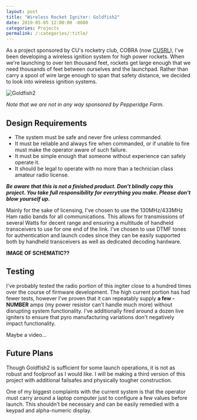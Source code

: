 ```yaml
---
layout: post
title: "Wireless Rocket Igniter: Goldfish2"
date: 2019-05-05 12:00:00 -0600
categories: Projects
permalink: /:categories/:title/
---
```


As a project sponsored by CU's rocketry club, COBRA (now [CUSRL](https://www.colorado.edu/studentgroups/cobra/)), I've been developing a wireless ignition system for high power rockets. When we're launching to over ten thousand feet, rockets get large enough that we need thousands of feet between ourselves and the launchpad. Rather than carry a spool of wire large enough to span that safety distance, we decided to look into wireless ignition systems.

![Goldfish2][goldfish2_front]

<!--more-->

*Note that we are not in any way sponsored by Pepperidge Farm.*

## Design Requirements

- The system must be safe and never fire unless commanded.
- It must be reliable and always fire when commanded, or if unable to fire must make the operator aware of such failure.
- It must be simple enough that someone without experience can safely operate it.
- It should be legal to operate with no more than a technician class amateur radio license.

***Be aware that this is not a finished product. Don't blindly copy this project. You take full responsibility for everything you make. Please don't blow yourself up.***

Mainly for the sake of licensing, I've chosen to use the 130MHz/433MHz Ham radio bands for all communications. This allows for transmissions of several Watts for decent range and ensuring a multitude of handheld transceivers to use for one end of the link. I've chosen to use DTMF tones for authentication and launch codes since they can be easily supported both by handheld transceivers as well as dedicated decoding hardware.

**IMAGE OF SCHEMATIC??**

<!-- The most important requirement is to make something safe which minimizes the possibility for accidental firing as well as misfires. While it is obvious why an early or accidental ignition could have catastrophic consequences, it may be less obvious why a misfire, or dud, could be nearly as bad. In the situation where a rocket is expected to fire but does not ignite, the dangerous situation arises where a person must approach the rocket while it is in an unknown state and has the possibility of catastrophic failure.

One of most foreign requirements for me on this project is the need to make this system entirely stupid-proof. I usually am only anticipating myself using the tools I make but in this case I have to plan ahead for others. It is quite likely that people who know nothing about the inner functioning of this system will have to operate it and be safe in doing so. -->

## Testing

I've probably tested the radio portion of this ingiter close to a hundred times over the course of firmware development. The high current portion has had fewer tests, however I've proven that it can repeatably supply **a few - NUMBER** amps (my power resistor can't handle much more) without disrupting system functionality. I've additionally fired around a dozen live igniters to ensure that pyro manufacturing variations don't negatively impact functionality.

Maybe a video...

## Future Plans

Though Goldfish2 is sufficient for some launch operations, it is not as robust and foolproof as I would like. I will be making a third version of this project with additional failsafes and physically tougher construction.

One of my biggest complaints with the current system is that the operator must carry around a laptop computer just to configure a few values before launch. This shouldn't be necessary and can be easily remedied with a keypad and alpha-numeric display.

[goldfish2_front]: {{base-url}}/assets/goldfish2/IMG_7899_CR2_embedded.jpg